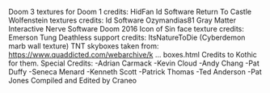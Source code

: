 Doom 3 textures for Doom 1 credits:
HidFan
Id Software
Return To Castle Wolfenstein textures credits:
Id Software
Ozymandias81
Gray Matter Interactive
Nerve Software
Doom 2016 Icon of Sin face texture credits:
Emerson Tung
Deathless support credits:
ItsNatureToDie (Cyberdemon marb wall texture)
TNT skyboxes taken from: https://www.quaddicted.com/webarchive/k ... boxes.html
Credits to Kothic for them.
Special Credits:
-Adrian Carmack
-Kevin Cloud
-Andy Chang
-Pat Duffy
-Seneca Menard
-Kenneth Scott
-Patrick Thomas
-Ted Anderson
-Pat Jones
Compiled and Edited by Craneo

